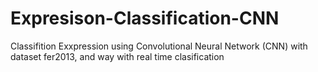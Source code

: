 # Expresison-Classification-CNN
Classifition Exxpression using Convolutional Neural Network (CNN) with dataset fer2013, and way with real time clasification 
